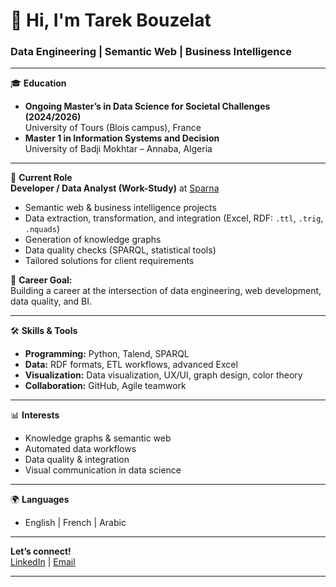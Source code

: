# 👋 Hi, I'm Tarek Bouzelat

### Data Engineering | Semantic Web | Business Intelligence

---

🎓 **Education**  
- **Ongoing Master’s in Data Science for Societal Challenges (2024/2026)**  
  University of Tours (Blois campus), France  
- **Master 1 in Information Systems and Decision**  
  University of Badji Mokhtar – Annaba, Algeria  

---

💼 **Current Role**  
**Developer / Data Analyst (Work-Study)** at [Sparna](https://www.sparna.fr)  
- Semantic web & business intelligence projects  
- Data extraction, transformation, and integration (Excel, RDF: `.ttl`, `.trig`, `.nquads`)  
- Generation of knowledge graphs  
- Data quality checks (SPARQL, statistical tools)  
- Tailored solutions for client requirements  

🌱 **Career Goal:**  
Building a career at the intersection of data engineering, web development, data quality, and BI.

---

🛠️ **Skills & Tools**  
- **Programming:** Python, Talend, SPARQL
- **Data:** RDF formats, ETL workflows, advanced Excel
- **Visualization:** Data visualization, UX/UI, graph design, color theory
- **Collaboration:** GitHub, Agile teamwork

---

📊 **Interests**  
- Knowledge graphs & semantic web  
- Automated data workflows  
- Data quality & integration  
- Visual communication in data science  

---

🌍 **Languages**  
- English | French | Arabic

---

**Let’s connect!**  
[LinkedIn](https://www.linkedin.com/in/tarek-bouzelat/) | [Email](mailto:tarekbouzelat@gmail.com)

---
